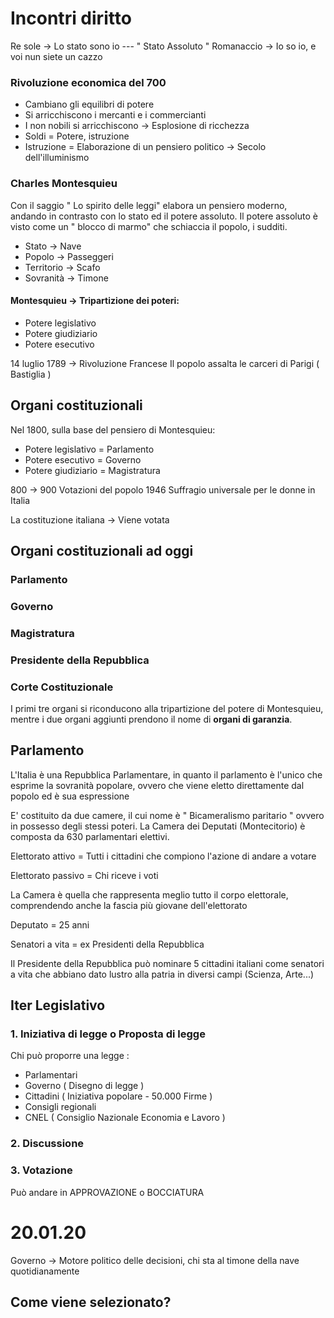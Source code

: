 ﻿# Incontri diritto 

Re sole -> Lo stato sono io --- " Stato Assoluto "
Romanaccio -> Io so io, e voi nun siete un cazzo


### Rivoluzione economica del 700 
- Cambiano gli equilibri di potere
- Si arricchiscono i mercanti e i commercianti
- I non nobili si arricchiscono -> Esplosione di ricchezza
- Soldi = Potere, istruzione
- Istruzione = Elaborazione di un pensiero politico -> Secolo dell'illuminismo

### Charles Montesquieu
Con il saggio " Lo spirito delle leggi" elabora un pensiero moderno, andando in contrasto con lo stato ed il potere assoluto.
Il potere assoluto è visto come un " blocco di marmo" che schiaccia il popolo, i sudditi.

- Stato -> Nave
- Popolo -> Passeggeri
- Territorio -> Scafo
- Sovranità -> Timone

#### Montesquieu -> Tripartizione dei poteri:
- Potere legislativo
- Potere giudiziario
- Potere esecutivo 

14 luglio 1789 -> Rivoluzione Francese
Il popolo assalta le carceri di Parigi ( Bastiglia )

## Organi costituzionali

Nel 1800, sulla base del pensiero di Montesquieu:
- Potere legislativo = Parlamento
- Potere esecutivo = Governo
- Potere giudiziario = Magistratura

800 -> 900 Votazioni del popolo
1946 Suffragio universale per le donne in Italia

La costituzione italiana -> Viene votata

## Organi costituzionali ad oggi
### Parlamento
### Governo
### Magistratura
### Presidente della Repubblica
### Corte Costituzionale
I primi tre organi si riconducono alla tripartizione del potere di Montesquieu, mentre i due organi aggiunti prendono il nome di **organi di garanzia**.

## Parlamento
L'Italia è una Repubblica Parlamentare, in quanto il parlamento è l'unico che esprime la sovranità popolare, ovvero che viene eletto direttamente dal popolo ed è sua espressione

E' costituito da due camere, il cui nome è 
" Bicameralismo paritario " ovvero in possesso degli stessi poteri.
La Camera dei Deputati (Montecitorio) è composta da 630 parlamentari elettivi.

Elettorato attivo = Tutti i cittadini che compiono l'azione di andare a votare

Elettorato passivo = Chi riceve i voti

La Camera è quella che rappresenta meglio tutto il corpo elettorale, comprendendo anche la fascia più giovane dell'elettorato

Deputato = 25 anni

Senatori a vita = ex Presidenti della Repubblica

Il Presidente della Repubblica può nominare 5 cittadini italiani come senatori a vita che abbiano dato lustro alla patria in diversi campi
(Scienza, Arte...)

## Iter Legislativo
### 1. Iniziativa di legge o Proposta di legge

Chi può proporre una legge :
- Parlamentari
- Governo ( Disegno di legge )
- Cittadini ( Iniziativa popolare - 50.000 Firme )
- Consigli regionali
- CNEL ( Consiglio Nazionale Economia e Lavoro )

### 2. Discussione 

### 3. Votazione

Può andare in APPROVAZIONE o BOCCIATURA




# 20.01.20

Governo -> Motore politico delle decisioni, chi sta al timone della nave quotidianamente

## Come viene selezionato?

<!--stackedit_data:
eyJoaXN0b3J5IjpbLTEyNjAwMDk0MTFdfQ==
-->